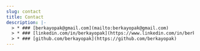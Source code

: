 ```yaml
---
slug: contact
title: Contact
description: |-
  > * ### [berkayopak@gmail.com](mailto:berkayopak@gmail.com)
  > * ### [linkedin.com/in/berkayopak](https://www.linkedin.com/in/berkayopak)
  > * ### [github.com/berkayopak](https://github.com/berkayopak)
---
```

